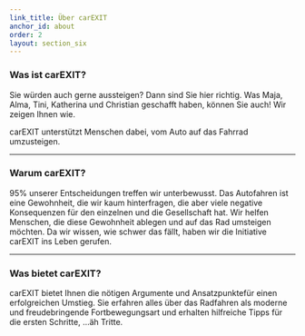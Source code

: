 ```yaml
---
link_title: Über carEXIT
anchor_id: about
order: 2
layout: section_six
---
```


### Was ist carEXIT?

Sie würden auch gerne aussteigen? Dann sind Sie hier richtig. Was Maja, Alma, Tini, Katherina und Christian geschafft haben, können Sie auch! Wir zeigen Ihnen wie.

carEXIT unterstützt Menschen dabei, vom Auto auf das Fahrrad umzusteigen.

***

### Warum carEXIT?
95% unserer Entscheidungen treffen wir unterbewusst. Das Autofahren ist eine Gewohnheit, die wir kaum hinterfragen, die aber viele negative Konsequenzen für den einzelnen und die Gesellschaft hat. Wir helfen Menschen, die diese Gewohnheit ablegen und auf das Rad umsteigen möchten. Da wir wissen, wie schwer das fällt, haben wir die Initiative carEXIT ins Leben gerufen. 

***

### Was bietet carEXIT?
carEXIT bietet Ihnen die nötigen Argumente und Ansatzpunktefür einen erfolgreichen Umstieg. Sie erfahren alles über das Radfahren als moderne und freudebringende Fortbewegungsart und erhalten hilfreiche Tipps für die ersten Schritte, ...äh Tritte.
